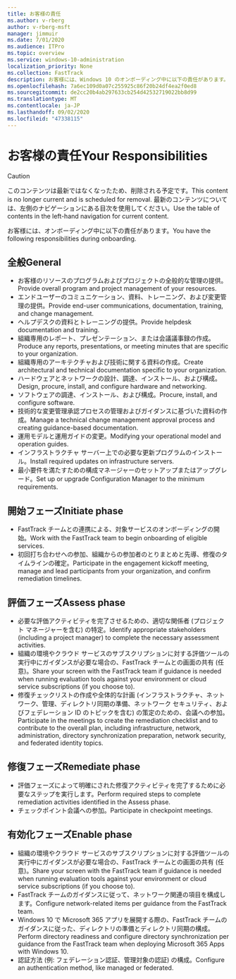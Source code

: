 ```yaml
---
title: お客様の責任
ms.author: v-rberg
author: v-rberg-msft
manager: jimmuir
ms.date: 7/01/2020
ms.audience: ITPro
ms.topic: overview
ms.service: windows-10-administration
localization_priority: None
ms.collection: FastTrack
description: お客様には、Windows 10 のオンボーディング中に以下の責任があります。
ms.openlocfilehash: 7a6ec109d0a07c255925c86f20b24df4ea2f0ed8
ms.sourcegitcommit: de2cc20b4ab297633cb254d42532719022bb8d99
ms.translationtype: MT
ms.contentlocale: ja-JP
ms.lasthandoff: 09/02/2020
ms.locfileid: "47338115"
---
```

# <a name="your-responsibilities"></a><span data-ttu-id="6b3ef-103">お客様の責任</span><span class="sxs-lookup"><span data-stu-id="6b3ef-103">Your Responsibilities</span></span>
> [!CAUTION]
> <span data-ttu-id="6b3ef-104">このコンテンツは最新ではなくなったため、削除される予定です。</span><span class="sxs-lookup"><span data-stu-id="6b3ef-104">This content is no longer current and is scheduled for removal.</span></span> <span data-ttu-id="6b3ef-105">最新のコンテンツについては、左側のナビゲーションにある目次を使用してください。</span><span class="sxs-lookup"><span data-stu-id="6b3ef-105">Use the table of contents in the left-hand navigation for current content.</span></span>

<span data-ttu-id="6b3ef-106">お客様には、オンボーディング中に以下の責任があります。</span><span class="sxs-lookup"><span data-stu-id="6b3ef-106">You have the following responsibilities during onboarding.</span></span>

## <a name="general"></a><span data-ttu-id="6b3ef-107">全般</span><span class="sxs-lookup"><span data-stu-id="6b3ef-107">General</span></span>

- <span data-ttu-id="6b3ef-108">お客様のリソースのプログラムおよびプロジェクトの全般的な管理の提供。</span><span class="sxs-lookup"><span data-stu-id="6b3ef-108">Provide overall program and project management of your resources.</span></span>
- <span data-ttu-id="6b3ef-109">エンドユーザーのコミュニケーション、資料、トレーニング、および変更管理の提供。</span><span class="sxs-lookup"><span data-stu-id="6b3ef-109">Provide end-user communications, documentation, training, and change management.</span></span>
- <span data-ttu-id="6b3ef-110">ヘルプデスクの資料とトレーニングの提供。</span><span class="sxs-lookup"><span data-stu-id="6b3ef-110">Provide helpdesk documentation and training.</span></span>
- <span data-ttu-id="6b3ef-111">組織専用のレポート、プレゼンテーション、または会議議事録の作成。</span><span class="sxs-lookup"><span data-stu-id="6b3ef-111">Produce any reports, presentations, or meeting minutes that are specific to your organization.</span></span>
- <span data-ttu-id="6b3ef-112">組織専用のアーキテクチャおよび技術に関する資料の作成。</span><span class="sxs-lookup"><span data-stu-id="6b3ef-112">Create architectural and technical documentation specific to your organization.</span></span>
- <span data-ttu-id="6b3ef-113">ハードウェアとネットワークの設計、調達、インストール、および構成。</span><span class="sxs-lookup"><span data-stu-id="6b3ef-113">Design, procure, install, and configure hardware and networking.</span></span>
- <span data-ttu-id="6b3ef-114">ソフトウェアの調達、インストール、および構成。</span><span class="sxs-lookup"><span data-stu-id="6b3ef-114">Procure, install, and configure software.</span></span>
- <span data-ttu-id="6b3ef-115">技術的な変更管理承認プロセスの管理およびガイダンスに基づいた資料の作成。</span><span class="sxs-lookup"><span data-stu-id="6b3ef-115">Manage a technical change management approval process and creating guidance-based documentation.</span></span>
- <span data-ttu-id="6b3ef-116">運用モデルと運用ガイドの変更。</span><span class="sxs-lookup"><span data-stu-id="6b3ef-116">Modifying your operational model and operation guides.</span></span>
- <span data-ttu-id="6b3ef-117">インフラストラクチャ サーバー上での必要な更新プログラムのインストール。</span><span class="sxs-lookup"><span data-stu-id="6b3ef-117">Install required updates on infrastructure servers.</span></span>
- <span data-ttu-id="6b3ef-118">最小要件を満たすための構成マネージャーのセットアップまたはアップグレード。</span><span class="sxs-lookup"><span data-stu-id="6b3ef-118">Set up or upgrade Configuration Manager to the minimum requirements.</span></span>

## <a name="initiate-phase"></a><span data-ttu-id="6b3ef-119">開始フェーズ</span><span class="sxs-lookup"><span data-stu-id="6b3ef-119">Initiate phase</span></span>

- <span data-ttu-id="6b3ef-120">FastTrack チームとの連携による、対象サービスのオンボーディングの開始。</span><span class="sxs-lookup"><span data-stu-id="6b3ef-120">Work with the FastTrack team to begin onboarding of eligible services.</span></span>
- <span data-ttu-id="6b3ef-121">初回打ち合わせへの参加、組織からの参加者のとりまとめと先導、修復のタイムラインの確定。</span><span class="sxs-lookup"><span data-stu-id="6b3ef-121">Participate in the engagement kickoff meeting, manage and lead participants from your organization, and confirm remediation timelines.</span></span>

## <a name="assess-phase"></a><span data-ttu-id="6b3ef-122">評価フェーズ</span><span class="sxs-lookup"><span data-stu-id="6b3ef-122">Assess phase</span></span>

- <span data-ttu-id="6b3ef-123">必要な評価アクティビティを完了させるための、適切な関係者 (プロジェクト マネージャーを含む) の特定。</span><span class="sxs-lookup"><span data-stu-id="6b3ef-123">Identify appropriate stakeholders (including a project manager) to complete the necessary assessment activities.</span></span>
- <span data-ttu-id="6b3ef-124">組織の環境やクラウド サービスのサブスクリプションに対する評価ツールの実行中にガイダンスが必要な場合の、FastTrack チームとの画面の共有 (任意)。</span><span class="sxs-lookup"><span data-stu-id="6b3ef-124">Share your screen with the FastTrack team if guidance is needed when running evaluation tools against your environment or cloud service subscriptions (if you choose to).</span></span>
- <span data-ttu-id="6b3ef-125">修復チェックリストの作成や全体的な計画 (インフラストラクチャ、ネットワーク、管理、ディレクトリ同期の準備、ネットワーク セキュリティ、およびフェデレーション ID のトピックを含む) の策定のための、会議への参加。</span><span class="sxs-lookup"><span data-stu-id="6b3ef-125">Participate in the meetings to create the remediation checklist and to contribute to the overall plan, including infrastructure, network, administration, directory synchronization preparation, network security, and federated identity topics.</span></span>

## <a name="remediate-phase"></a><span data-ttu-id="6b3ef-126">修復フェーズ</span><span class="sxs-lookup"><span data-stu-id="6b3ef-126">Remediate phase</span></span>

- <span data-ttu-id="6b3ef-127">評価フェーズによって明確にされた修復アクティビティを完了するために必要なステップを実行します。</span><span class="sxs-lookup"><span data-stu-id="6b3ef-127">Perform required steps to complete remediation activities identified in the Assess phase.</span></span>
- <span data-ttu-id="6b3ef-128">チェックポイント会議への参加。</span><span class="sxs-lookup"><span data-stu-id="6b3ef-128">Participate in checkpoint meetings.</span></span>

## <a name="enable-phase"></a><span data-ttu-id="6b3ef-129">有効化フェーズ</span><span class="sxs-lookup"><span data-stu-id="6b3ef-129">Enable phase</span></span>

- <span data-ttu-id="6b3ef-130">組織の環境やクラウド サービスのサブスクリプションに対する評価ツールの実行中にガイダンスが必要な場合の、FastTrack チームとの画面の共有 (任意)。</span><span class="sxs-lookup"><span data-stu-id="6b3ef-130">Share your screen with the FastTrack team if guidance is needed when running evaluation tools against your environment or cloud service subscriptions (if you choose to).</span></span>
- <span data-ttu-id="6b3ef-131">FastTrack チームのガイダンスに従って、ネットワーク関連の項目を構成します。</span><span class="sxs-lookup"><span data-stu-id="6b3ef-131">Configure network-related items per guidance from the FastTrack team.</span></span>
- <span data-ttu-id="6b3ef-132">Windows 10 で Microsoft 365 アプリを展開する際の、FastTrack チームのガイダンスに従った、ディレクトリの準備とディレクトリ同期の構成。</span><span class="sxs-lookup"><span data-stu-id="6b3ef-132">Perform directory readiness and configure directory synchronization per guidance from the FastTrack team when deploying Microsoft 365 Apps with Windows 10.</span></span>
- <span data-ttu-id="6b3ef-133">認証方法 (例: フェデレーション認証、管理対象の認証) の構成。</span><span class="sxs-lookup"><span data-stu-id="6b3ef-133">Configure an authentication method, like managed or federated.</span></span>

